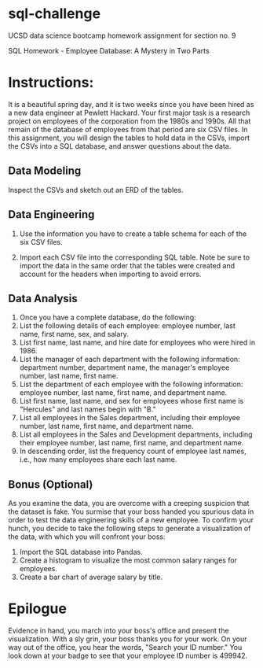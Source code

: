 # sql-challenge
UCSD data science bootcamp homework assignment for section no. 9

SQL Homework - Employee Database: A Mystery in Two Parts

# Instructions:

It is a beautiful spring day, and it is two weeks since you have been hired as a new data engineer at Pewlett Hackard. Your first major task is a research project on employees of the corporation from the 1980s and 1990s. All that remain of the database of employees from that period are six CSV files.
In this assignment, you will design the tables to hold data in the CSVs, import the CSVs into a SQL database, and answer questions about the data. 

## Data Modeling
Inspect the CSVs and sketch out an ERD of the tables. 

## Data Engineering
1. Use the information you have to create a table schema for each of the six CSV files.

2. Import each CSV file into the corresponding SQL table. Note be sure to import the data in the same order that the tables were created and account for the headers when importing to avoid errors.

## Data Analysis
1. Once you have a complete database, do the following:
2. List the following details of each employee: employee number, last name, first name, sex, and salary.
3. List first name, last name, and hire date for employees who were hired in 1986.
4. List the manager of each department with the following information: department number, department name, the manager's employee number, last name, first name.
5. List the department of each employee with the following information: employee number, last name, first name, and department name.
6. List first name, last name, and sex for employees whose first name is "Hercules" and last names begin with "B."
7. List all employees in the Sales department, including their employee number, last name, first name, and department name.
8. List all employees in the Sales and Development departments, including their employee number, last name, first name, and department name.
9. In descending order, list the frequency count of employee last names, i.e., how many employees share each last name.

## Bonus (Optional)
As you examine the data, you are overcome with a creeping suspicion that the dataset is fake. You surmise that your boss handed you spurious data in order to test the data engineering skills of a new employee. To confirm your hunch, you decide to take the following steps to generate a visualization of the data, with which you will confront your boss:

1. Import the SQL database into Pandas. 
2. Create a histogram to visualize the most common salary ranges for employees.
3. Create a bar chart of average salary by title.

# Epilogue
Evidence in hand, you march into your boss's office and present the visualization. With a sly grin, your boss thanks you for your work. On your way out of the office, you hear the words, "Search your ID number." You look down at your badge to see that your employee ID number is 499942.